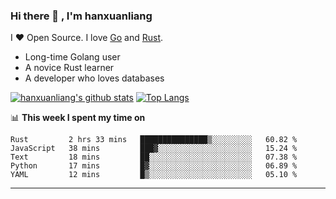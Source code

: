 ### Hi there 👋 , I'm hanxuanliang

<!--
**hanxuanliang/hanxuanliang** is a ✨ _special_ ✨ repository because its `README.md` (this file) appears on your GitHub profile.

Here are some ideas to get you started:

- 🔭 I’m currently working on ...
- 🌱 I’m currently learning ...
- 👯 I’m looking to collaborate on ...
- 🤔 I’m looking for help with ...
- 💬 Ask me about ...
- 📫 How to reach me: ...
- 😄 Pronouns: ...
- ⚡ Fun fact: ...
-->
I ❤ Open Source. I love [Go](https://golang.org) and [Rust](https://www.rust-lang.org/zh-CN/).

* Long-time Golang user
* A novice Rust learner
* A developer who loves databases

[![hanxuanliang's github stats](https://github-readme-stats.vercel.app/api/top-langs/?username=hanxuanliang&hide=html)](https://github.com/anuraghazra/github-readme-stats)
[![Top Langs](https://github-readme-stats.vercel.app/api?username=hanxuanliang&show_icons=true&count_private=true&line_height=40)](https://github.com/anuraghazra/github-readme-stats)

📊 **This week I spent my time on**
<!--START_SECTION:waka-->
```text
Rust         2 hrs 33 mins   ███████████████▒░░░░░░░░░   60.82 % 
JavaScript   38 mins         ███▓░░░░░░░░░░░░░░░░░░░░░   15.24 % 
Text         18 mins         ██░░░░░░░░░░░░░░░░░░░░░░░   07.38 % 
Python       17 mins         █▓░░░░░░░░░░░░░░░░░░░░░░░   06.89 % 
YAML         12 mins         █▒░░░░░░░░░░░░░░░░░░░░░░░   05.10 % 
```
<!--END_SECTION:waka-->

***
